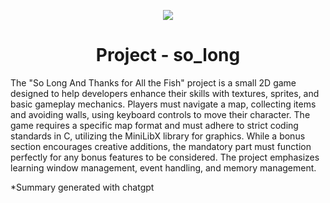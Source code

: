 <p align="center">
  <img src="https://github.com/B18a/42-project-badges/blob/main/badges/so_longee.png">
</p>

<h1 align="center">
  Project - so_long
</h1>

The "So Long And Thanks for All the Fish" project is a small 2D game designed to help developers enhance their skills with textures, sprites, and basic gameplay mechanics. Players must navigate a map, collecting items and avoiding walls, using keyboard controls to move their character. The game requires a specific map format and must adhere to strict coding standards in C, utilizing the MiniLibX library for graphics. While a bonus section encourages creative additions, the mandatory part must function perfectly for any bonus features to be considered. The project emphasizes learning window management, event handling, and memory management.

*Summary generated with chatgpt
